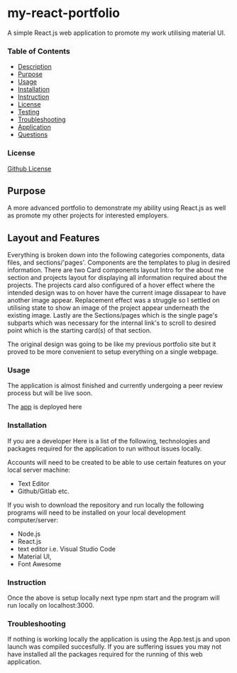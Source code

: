 # my-react-portfolio
A simple React.js web application to promote my work utilising material UI.

### Table of Contents

* [Description](#User_Story)
* [Purpose](#Purpose)
* [Usage](#Usage)
* [Installation](#Installation)
* [Instruction](#Instruction)
* [License](#License)
* [Testing](#Testing)
* [Troubleshooting](#Troubleshooting)
* [Application](#Application)
* [Questions](#Questions)
### License
[Github License](https://img.shields.io/badge/license-MIT-blue.svg)


## Purpose
A more advanced portfolio to demonstrate my ability using React.js as well as promote my other projects for interested employers. 

## Layout and Features
Everything is broken down into the following categories components, data files, and sections/'pages'. Components are the templates to plug in desired information.  There are two Card components layout Intro for the about me section and projects layout for displaying all information required about the projects.  The projects card also configured of a hover effect where the intended design was to on hover have the current image dissapear to have another image appear.  Replacement effect was a struggle so I settled on utilising state to show an image of the project appear underneath the existing image.   Lastly are the Sections/pages which is the single page's subparts which was necessary for the internal link's to scroll to desired point which is the starting card(s) of that section.

The original design was going to be like my previous portfolio site but it proved to be more convenient to setup everything on a single webpage.  

### Usage
The application is almost finished and currently undergoing a peer review process but will be live soon.

The [app]() is deployed here


### Installation
If you are a developer Here is a list of the following, technologies and packages required for the application to run without issues locally.

Accounts will need to be created to be able to use certain features on your local server machine:
* Text Editor
* Github/Gitlab etc.

If you wish to download the repository and run locally the following programs will need to be installed on your local development computer/server:
* Node.js
* React.js
* text editor i.e. Visual Studio Code
* Material UI,
* Font Awesome

### Instruction
Once the above is setup locally next type npm start and the program will run locally on localhost:3000.

### Troubleshooting
If nothing is working locally the application is using the App.test.js and upon launch was compiled succesfully.  If you are suffering issues you may not have installed all the packages required for the running of this web application.